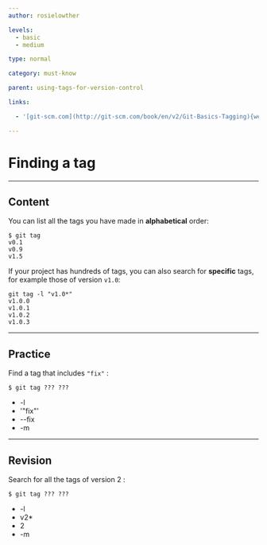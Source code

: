 ```yaml
---
author: rosielowther

levels:
  - basic
  - medium

type: normal

category: must-know

parent: using-tags-for-version-control

links:

  - '[git-scm.com](http://git-scm.com/book/en/v2/Git-Basics-Tagging){website}'

---
```


# Finding a tag

---

## Content

You can list all the tags you have made in **alphabetical** order:

```
$ git tag
v0.1
v0.9
v1.5
```

If your project has hundreds of tags, you can also search for **specific** tags, for example those of version `v1.0`:

```
git tag -l "v1.0*"
v1.0.0
v1.0.1
v1.0.2
v1.0.3
```

---

## Practice

Find a tag that includes `"fix"` :

```
$ git tag ??? ???
```

- -l
- '"fix"'
- --fix
- -m

---

## Revision

Search for all the tags of version 2 :

```
$ git tag ??? ???
```

- -l
- v2\*
- 2
- -m
